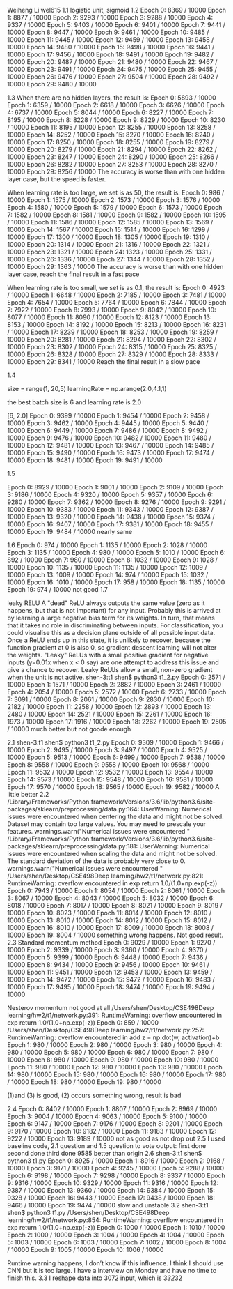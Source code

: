 Weiheng Li
wel615
1.1 logistic unit, sigmoid1.2 Epoch 0: 8369 / 10000Epoch 1: 8877 / 10000Epoch 2: 9293 / 10000Epoch 3: 9288 / 10000Epoch 4: 9337 / 10000Epoch 5: 9403 / 10000Epoch 6: 9401 / 10000Epoch 7: 9441 / 10000Epoch 8: 9447 / 10000Epoch 9: 9461 / 10000Epoch 10: 9485 / 10000Epoch 11: 9445 / 10000Epoch 12: 9459 / 10000Epoch 13: 9458 / 10000Epoch 14: 9480 / 10000Epoch 15: 9498 / 10000Epoch 16: 9441 / 10000Epoch 17: 9456 / 10000Epoch 18: 9491 / 10000Epoch 19: 9482 / 10000Epoch 20: 9487 / 10000Epoch 21: 9480 / 10000Epoch 22: 9467 / 10000Epoch 23: 9491 / 10000Epoch 24: 9475 / 10000Epoch 25: 9455 / 10000Epoch 26: 9476 / 10000Epoch 27: 9504 / 10000Epoch 28: 9492 / 10000Epoch 29: 9480 / 100001.3When there are no hidden layers, the result is:Epoch 0: 5893 / 10000Epoch 1: 6359 / 10000Epoch 2: 6618 / 10000Epoch 3: 6626 / 10000Epoch 4: 6737 / 10000Epoch 5: 8044 / 10000Epoch 6: 8227 / 10000Epoch 7: 8195 / 10000Epoch 8: 8228 / 10000Epoch 9: 8229 / 10000Epoch 10: 8230 / 10000Epoch 11: 8195 / 10000Epoch 12: 8255 / 10000Epoch 13: 8258 / 10000Epoch 14: 8252 / 10000Epoch 15: 8270 / 10000Epoch 16: 8240 / 10000Epoch 17: 8250 / 10000Epoch 18: 8255 / 10000Epoch 19: 8279 / 10000Epoch 20: 8279 / 10000Epoch 21: 8294 / 10000Epoch 22: 8262 / 10000Epoch 23: 8247 / 10000Epoch 24: 8290 / 10000Epoch 25: 8266 / 10000Epoch 26: 8282 / 10000Epoch 27: 8253 / 10000Epoch 28: 8270 / 10000Epoch 29: 8256 / 10000The accuracy is worse than with one hidden layer case, but the speed is faster.When learning rate is too large, we set is as 50, the result is:Epoch 0: 986 / 10000Epoch 1: 1575 / 10000Epoch 2: 1573 / 10000Epoch 3: 1576 / 10000Epoch 4: 1580 / 10000Epoch 5: 1579 / 10000Epoch 6: 1573 / 10000Epoch 7: 1582 / 10000Epoch 8: 1581 / 10000Epoch 9: 1582 / 10000Epoch 10: 1595 / 10000Epoch 11: 1586 / 10000Epoch 12: 1585 / 10000Epoch 13: 1569 / 10000Epoch 14: 1567 / 10000Epoch 15: 1514 / 10000Epoch 16: 1299 / 10000Epoch 17: 1300 / 10000Epoch 18: 1305 / 10000Epoch 19: 1310 / 10000Epoch 20: 1314 / 10000Epoch 21: 1316 / 10000Epoch 22: 1321 / 10000Epoch 23: 1321 / 10000Epoch 24: 1323 / 10000Epoch 25: 1331 / 10000Epoch 26: 1336 / 10000Epoch 27: 1344 / 10000Epoch 28: 1352 / 10000Epoch 29: 1363 / 10000The accuracy is worse than with one hidden layer case, reach the final result in a fast paceWhen learning rate is too small, we set is as 0.1, the result is:Epoch 0: 4923 / 10000Epoch 1: 6648 / 10000Epoch 2: 7185 / 10000Epoch 3: 7481 / 10000Epoch 4: 7654 / 10000Epoch 5: 7764 / 10000Epoch 6: 7844 / 10000Epoch 7: 7922 / 10000Epoch 8: 7993 / 10000Epoch 9: 8042 / 10000Epoch 10: 8077 / 10000Epoch 11: 8090 / 10000Epoch 12: 8123 / 10000Epoch 13: 8153 / 10000Epoch 14: 8192 / 10000Epoch 15: 8213 / 10000Epoch 16: 8231 / 10000Epoch 17: 8239 / 10000Epoch 18: 8253 / 10000Epoch 19: 8259 / 10000Epoch 20: 8281 / 10000Epoch 21: 8294 / 10000Epoch 22: 8302 / 10000Epoch 23: 8302 / 10000Epoch 24: 8315 / 10000Epoch 25: 8325 / 10000Epoch 26: 8328 / 10000Epoch 27: 8329 / 10000Epoch 28: 8333 / 10000Epoch 29: 8341 / 10000Reach the final result in a slow pace1.4size = range(1, 20,5)learningRate = np.arange(2.0,4.1,1)the best batch size is 6 and learning rate is 2.0[6, 2.0]Epoch 0: 9399 / 10000Epoch 1: 9454 / 10000Epoch 2: 9458 / 10000Epoch 3: 9462 / 10000Epoch 4: 9445 / 10000Epoch 5: 9440 / 10000Epoch 6: 9449 / 10000Epoch 7: 9486 / 10000Epoch 8: 9492 / 10000Epoch 9: 9476 / 10000Epoch 10: 9482 / 10000Epoch 11: 9480 / 10000Epoch 12: 9481 / 10000Epoch 13: 9467 / 10000Epoch 14: 9485 / 10000Epoch 15: 9490 / 10000Epoch 16: 9473 / 10000Epoch 17: 9474 / 10000Epoch 18: 9481 / 10000Epoch 19: 9491 / 100001.5Epoch 0: 8929 / 10000Epoch 1: 9001 / 10000Epoch 2: 9109 / 10000Epoch 3: 9186 / 10000Epoch 4: 9320 / 10000Epoch 5: 9357 / 10000Epoch 6: 9280 / 10000Epoch 7: 9362 / 10000Epoch 8: 9276 / 10000Epoch 9: 9291 / 10000Epoch 10: 9383 / 10000Epoch 11: 9343 / 10000Epoch 12: 9387 / 10000Epoch 13: 9320 / 10000Epoch 14: 9438 / 10000Epoch 15: 9374 / 10000Epoch 16: 9407 / 10000Epoch 17: 9381 / 10000Epoch 18: 9455 / 10000Epoch 19: 9484 / 10000
nearly same1.6Epoch 0: 974 / 10000Epoch 1: 1135 / 10000Epoch 2: 1028 / 10000Epoch 3: 1135 / 10000Epoch 4: 980 / 10000Epoch 5: 1010 / 10000Epoch 6: 892 / 10000Epoch 7: 980 / 10000Epoch 8: 1032 / 10000Epoch 9: 1028 / 10000Epoch 10: 1135 / 10000Epoch 11: 1135 / 10000Epoch 12: 1009 / 10000Epoch 13: 1009 / 10000Epoch 14: 974 / 10000Epoch 15: 1032 / 10000Epoch 16: 1010 / 10000Epoch 17: 958 / 10000Epoch 18: 1135 / 10000Epoch 19: 974 / 10000
not good1.7leaky RELUA "dead" ReLU always outputs the same value (zero as it happens, but that is not important) for any input. Probably this is arrived at by learning a large negative bias term for its weights.In turn, that means that it takes no role in discriminating between inputs. For classification, you could visualise this as a decision plane outside of all possible input data.Once a ReLU ends up in this state, it is unlikely to recover, because the function gradient at 0 is also 0, so gradient descent learning will not alter the weights. "Leaky" ReLUs with a small positive gradient for negative inputs (y=0.01x when x < 0 say) are one attempt to address this issue and give a chance to recover.Leaky ReLUs allow a small, non-zero gradient when the unit is not active.shen-3:t1 shen$ python3 t1_2.py Epoch 0: 2571 / 10000Epoch 1: 1571 / 10000Epoch 2: 2882 / 10000Epoch 3: 2461 / 10000Epoch 4: 2054 / 10000Epoch 5: 2572 / 10000Epoch 6: 2733 / 10000Epoch 7: 3091 / 10000Epoch 8: 2061 / 10000Epoch 9: 2830 / 10000Epoch 10: 2182 / 10000Epoch 11: 2258 / 10000Epoch 12: 2893 / 10000Epoch 13: 2480 / 10000Epoch 14: 2521 / 10000Epoch 15: 2261 / 10000Epoch 16: 1973 / 10000Epoch 17: 1916 / 10000Epoch 18: 2262 / 10000Epoch 19: 2505 / 10000much better but not goode enough2.1shen-3:t1 shen$ python3 t1_2.py Epoch 0: 9309 / 10000Epoch 1: 9466 / 10000Epoch 2: 9495 / 10000Epoch 3: 9497 / 10000Epoch 4: 9525 / 10000Epoch 5: 9513 / 10000Epoch 6: 9499 / 10000Epoch 7: 9538 / 10000Epoch 8: 9558 / 10000Epoch 9: 9558 / 10000Epoch 10: 9568 / 10000Epoch 11: 9532 / 10000Epoch 12: 9532 / 10000Epoch 13: 9554 / 10000Epoch 14: 9573 / 10000Epoch 15: 9548 / 10000Epoch 16: 9581 / 10000Epoch 17: 9570 / 10000Epoch 18: 9565 / 10000Epoch 19: 9582 / 10000
A little better2.2
/Library/Frameworks/Python.framework/Versions/3.6/lib/python3.6/site-packages/sklearn/preprocessing/data.py:164: UserWarning: Numerical issues were encountered when centering the data and might not be solved. Dataset may contain too large values. You may need to prescale your features.
  warnings.warn("Numerical issues were encountered "
/Library/Frameworks/Python.framework/Versions/3.6/lib/python3.6/site-packages/sklearn/preprocessing/data.py:181: UserWarning: Numerical issues were encountered when scaling the data and might not be solved. The standard deviation of the data is probably very close to 0. 
  warnings.warn("Numerical issues were encountered "
/Users/shen/Desktop/CSE498Deep learning/hw2/t1/network.py:821: RuntimeWarning: overflow encountered in exp
  return 1.0/(1.0+np.exp(-z))Epoch 0: 7943 / 10000Epoch 1: 8054 / 10000Epoch 2: 8061 / 10000Epoch 3: 8067 / 10000Epoch 4: 8043 / 10000Epoch 5: 8032 / 10000Epoch 6: 8018 / 10000Epoch 7: 8017 / 10000Epoch 8: 8021 / 10000Epoch 9: 8019 / 10000Epoch 10: 8023 / 10000Epoch 11: 8014 / 10000Epoch 12: 8010 / 10000Epoch 13: 8010 / 10000Epoch 14: 8012 / 10000Epoch 15: 8012 / 10000Epoch 16: 8010 / 10000Epoch 17: 8009 / 10000Epoch 18: 8008 / 10000Epoch 19: 8004 / 10000
something wrong happens. Not good result.2.3Standard momentum methodEpoch 0: 9029 / 10000Epoch 1: 9270 / 10000Epoch 2: 9339 / 10000Epoch 3: 9360 / 10000Epoch 4: 9370 / 10000Epoch 5: 9399 / 10000Epoch 6: 9448 / 10000Epoch 7: 9436 / 10000Epoch 8: 9434 / 10000Epoch 9: 9456 / 10000Epoch 10: 9461 / 10000Epoch 11: 9451 / 10000Epoch 12: 9453 / 10000Epoch 13: 9459 / 10000Epoch 14: 9472 / 10000Epoch 15: 9472 / 10000Epoch 16: 9483 / 10000Epoch 17: 9495 / 10000Epoch 18: 9474 / 10000Epoch 19: 9494 / 10000Nesterov momentumnot good at all/Users/shen/Desktop/CSE498Deep learning/hw2/t1/network.py:391: RuntimeWarning: overflow encountered in exp  return 1.0/(1.0+np.exp(-z))Epoch 0: 859 / 10000/Users/shen/Desktop/CSE498Deep learning/hw2/t1/network.py:257: RuntimeWarning: overflow encountered in add  z = np.dot(w, activation)+bEpoch 1: 980 / 10000Epoch 2: 980 / 10000Epoch 3: 980 / 10000Epoch 4: 980 / 10000Epoch 5: 980 / 10000Epoch 6: 980 / 10000Epoch 7: 980 / 10000Epoch 8: 980 / 10000Epoch 9: 980 / 10000Epoch 10: 980 / 10000Epoch 11: 980 / 10000Epoch 12: 980 / 10000Epoch 13: 980 / 10000Epoch 14: 980 / 10000Epoch 15: 980 / 10000Epoch 16: 980 / 10000Epoch 17: 980 / 10000Epoch 18: 980 / 10000Epoch 19: 980 / 10000(1)and (3) is good, (2) occurs something wrong, result is bad2.4Epoch 0: 8402 / 10000Epoch 1: 8807 / 10000Epoch 2: 8969 / 10000Epoch 3: 9004 / 10000Epoch 4: 9063 / 10000Epoch 5: 9100 / 10000Epoch 6: 9147 / 10000Epoch 7: 9176 / 10000Epoch 8: 9201 / 10000Epoch 9: 9170 / 10000Epoch 10: 9182 / 10000Epoch 11: 9183 / 10000Epoch 12: 9222 / 10000Epoch 13: 9189 / 10000
not as good as not drop out 2.5
I used baseline code, 2.1 question and 1.5 question to vote
output:
first done
second done
third done
9585
better than origin2.6
shen-3:t1 shen$ python3 t1.py
Epoch 0: 8925 / 10000
Epoch 1: 8916 / 10000
Epoch 2: 9168 / 10000
Epoch 3: 9171 / 10000
Epoch 4: 9245 / 10000
Epoch 5: 9288 / 10000
Epoch 6: 9198 / 10000
Epoch 7: 9298 / 10000
Epoch 8: 9337 / 10000
Epoch 9: 9316 / 10000
Epoch 10: 9329 / 10000
Epoch 11: 9316 / 10000
Epoch 12: 9387 / 10000
Epoch 13: 9360 / 10000
Epoch 14: 9384 / 10000
Epoch 15: 9328 / 10000
Epoch 16: 9443 / 10000
Epoch 17: 9438 / 10000
Epoch 18: 9466 / 10000
Epoch 19: 9474 / 10000
slow and unstable3.2
shen-3:t1 shen$ python3 t1.py
/Users/shen/Desktop/CSE498Deep learning/hw2/t1/network.py:854: RuntimeWarning: overflow encountered in exp
  return 1.0/(1.0+np.exp(-z))
Epoch 0: 1000 / 10000
Epoch 1: 1010 / 10000
Epoch 2: 1000 / 10000
Epoch 3: 1004 / 10000
Epoch 4: 1004 / 10000
Epoch 5: 1003 / 10000
Epoch 6: 1003 / 10000
Epoch 7: 1002 / 10000
Epoch 8: 1004 / 10000
Epoch 9: 1005 / 10000
Epoch 10: 1006 / 10000

Runtime warning happens, I don’t know if this influence. I think I should use CNN but it is too large. I have a interview on Monday and have no time to finish this. 
3.3
I reshape data into 3072 input, which is 3*32*32
